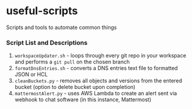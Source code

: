 # useful-scripts
Scripts and tools to automate common things

### Script List and Descriptions
1. `workspaceUpdater.sh` - loops through every git repo in your workspace and performs a `git pull` on the chosen branch
2. `formatDnsEntries.sh` - converts a DNS entries text file to formatted JSON or HCL
3. `cleanBuckets.py` - removes all objects and versions from the entered bucket (option to delete bucket upon completion)
4. `mattermostAlert.py` - uses AWS Lambda to create an alert sent via webhook to chat software (in this instance, Mattermost)
